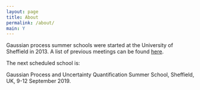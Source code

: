 ```yaml
---
layout: page
title: About
permalink: /about/
main: Y
---
```


Gaussian process summer schools were started at the University of Sheffield in 2013. A list of previous meetings can be found [here](../past_meetings.html).

The next scheduled school is:

Gaussian Process and Uncertainty Quantification Summer School, Sheffield, UK, 9-12 September 2019.